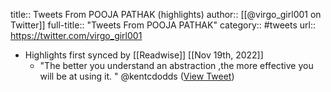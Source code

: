 title:: Tweets From POOJA PATHAK (highlights)
author:: [[@virgo_girl001 on Twitter]]
full-title:: "Tweets From POOJA PATHAK"
category:: #tweets
url:: https://twitter.com/virgo_girl001

- Highlights first synced by [[Readwise]] [[Nov 19th, 2022]]
	- "The better you understand an abstraction ,the more effective you will be at using it. " @kentcdodds ([View Tweet](https://twitter.com/virgo_girl001/status/1429279465444581380))